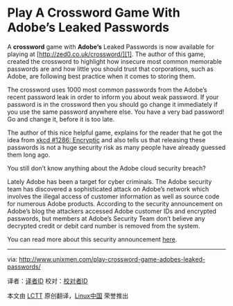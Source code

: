 Play A Crossword Game With Adobe’s Leaked Passwords
================================================================================
A **crossword** game with **Adobe’s** Leaked Passwords is now available for playing at [http://zed0.co.uk/crossword/][1]. The author of this game, created the crossword to highlight how insecure most common memorable passwords are and how little you should trust that corporations, such as Adobe, are following best practice when it comes to storing them.

The crossword uses 1000 most common passwords from the Adobe’s recent password leak in order to inform you about weak password. If your password is in the crossword then you should go change it immediately if you use the same password anywhere else. You have a very bad password! Go and change it, before it is too late.

The author of this nice helpful game, explains for the reader that he got the idea from [xkcd #1286: Encryptic][2] and also tells us that releasing these passwords is not a huge security risk as many people have already guessed them long ago.

You still don’t know anything about the Adobe cloud security breach?

Lately Adobe has been a target for cyber criminals. The Adobe security team has discovered a sophisticated attack on Adobe’s network which involves the illegal access of customer information as well as source code for numerous Adobe products. According to the security announcement on Adobe’s blog the attackers accessed Adobe customer IDs and encrypted passwords, but members at Adobe’s Security Team don’t believe any decrypted credit or debit card number is removed from the system.

You can read more about this security announcement [here][3].

--------------------------------------------------------------------------------

via: http://www.unixmen.com/play-crossword-game-adobes-leaked-passwords/

译者：[译者ID](https://github.com/译者ID) 校对：[校对者ID](https://github.com/校对者ID)

本文由 [LCTT](https://github.com/LCTT/TranslateProject) 原创翻译，[Linux中国](http://linux.cn/) 荣誉推出

[1]:http://zed0.co.uk/crossword/
[2]:http://www.xkcd.com/1286/
[3]:http://www.unixmen.com/illegal-access-adobe-source-code/